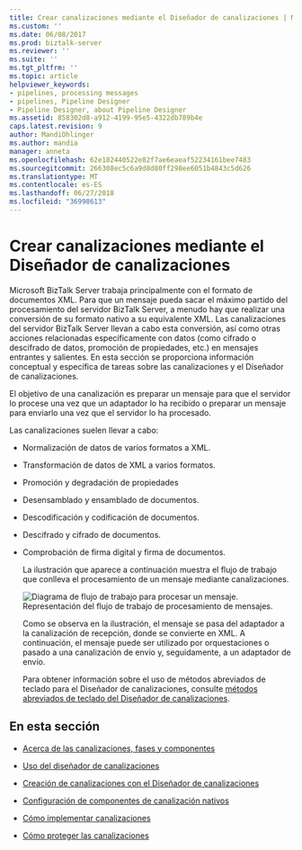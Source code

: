 ```yaml
---
title: Crear canalizaciones mediante el Diseñador de canalizaciones | Microsoft Docs
ms.custom: ''
ms.date: 06/08/2017
ms.prod: biztalk-server
ms.reviewer: ''
ms.suite: ''
ms.tgt_pltfrm: ''
ms.topic: article
helpviewer_keywords:
- pipelines, processing messages
- pipelines, Pipeline Designer
- Pipeline Designer, about Pipeline Designer
ms.assetid: 858302d8-a912-4199-95e5-4322db789b4e
caps.latest.revision: 9
author: MandiOhlinger
ms.author: mandia
manager: anneta
ms.openlocfilehash: 62e182440522e82f7ae6eaeaf52234161bee7483
ms.sourcegitcommit: 266308ec5c6a9d8d80ff298ee6051b4843c5d626
ms.translationtype: MT
ms.contentlocale: es-ES
ms.lasthandoff: 06/27/2018
ms.locfileid: "36998613"
---
```

# <a name="creating-pipelines-using-pipeline-designer"></a>Crear canalizaciones mediante el Diseñador de canalizaciones
Microsoft BizTalk Server trabaja principalmente con el formato de documentos XML. Para que un mensaje pueda sacar el máximo partido del procesamiento del servidor BizTalk Server, a menudo hay que realizar una conversión de su formato nativo a su equivalente XML. Las canalizaciones del servidor BizTalk Server llevan a cabo esta conversión, así como otras acciones relacionadas específicamente con datos (como cifrado o descifrado de datos, promoción de propiedades, etc.) en mensajes entrantes y salientes. En esta sección se proporciona información conceptual y específica de tareas sobre las canalizaciones y el Diseñador de canalizaciones.  
  
 El objetivo de una canalización es preparar un mensaje para que el servidor lo procese una vez que un adaptador lo ha recibido o preparar un mensaje para enviarlo una vez que el servidor lo ha procesado.  
  
 Las canalizaciones suelen llevar a cabo:  
  
- Normalización de datos de varios formatos a XML.  
  
- Transformación de datos de XML a varios formatos.  
  
- Promoción y degradación de propiedades  
  
- Desensamblado y ensamblado de documentos.  
  
- Descodificación y codificación de documentos.  
  
- Descifrado y cifrado de documentos.  
  
- Comprobación de firma digital y firma de documentos.  
  
  La ilustración que aparece a continuación muestra el flujo de trabajo que conlleva el procesamiento de un mensaje mediante canalizaciones.  
  
  ![Diagrama de flujo de trabajo para procesar un mensaje. ](../core/media/ebiz-dev-busprcsadptc.gif "ebiz_dev_busprcsadptc")  
  Representación del flujo de trabajo de procesamiento de mensajes.  
  
  Como se observa en la ilustración, el mensaje se pasa del adaptador a la canalización de recepción, donde se convierte en XML. A continuación, el mensaje puede ser utilizado por orquestaciones o pasado a una canalización de envío y, seguidamente, a un adaptador de envío.  
  
  Para obtener información sobre el uso de métodos abreviados de teclado para el Diseñador de canalizaciones, consulte [métodos abreviados de teclado del Diseñador de canalizaciones](../core/pipeline-designer-keyboard-shortcuts.md).  
  
## <a name="in-this-section"></a>En esta sección  
  
-   [Acerca de las canalizaciones, fases y componentes](../core/about-pipelines-stages-and-components.md)  
  
-   [Uso del diseñador de canalizaciones](../core/using-pipeline-designer.md)  
  
-   [Creación de canalizaciones con el Diseñador de canalizaciones](../core/creating-pipelines-with-pipeline-designer.md)  
  
-   [Configuración de componentes de canalización nativos](../core/configuring-native-pipeline-components.md)  
  
-   [Cómo implementar canalizaciones](../core/how-to-deploy-pipelines.md)  
  
-   [Cómo proteger las canalizaciones](../core/how-to-secure-pipelines.md)